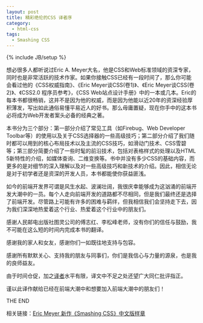 ```yaml
---
layout: post
title: 精彩绝伦的CSS 译者序
category:
  - html-css
tags:
  - Smashing CSS
---
```

{% include JB/setup %}

想必很多人都听说过Eric A. Meyer大名，他是CSS和Web标准领域的资深专家，同时也是非常活跃的技术作家。如果你接触CSS已经有一段时间了，那么你可能会看过他的《CSS权威指南》、《Eric Meyer谈CSS(卷1)》、《Eric Meyer谈CSS(卷2)》、《CSS2.0 程序员参考》，《CSS Web站点设计手册》中的一本或几本。Eric的每本书都很畅销，这并不是因为他的权威，而是因为他能以近20年的资深经验厚积薄发，写出如此通俗易懂平易近人的好书。那么毋庸置疑，现在你手中的这本书必将成为Web开发者案头必备的经典之著。

本书分为三个部分：第一部分介绍了常见工具（如Firebug、Web Developer Toolbar等）的使用以及关于CSS选择器的一些高级技巧；第二部分介绍了我们随时都可以用到的核心布局技术以及主流的CSS技巧，如滑动门技术、CSS雪碧等；第三部分简要介绍了一些时髦的前沿技术，包括对表格样式的处理以及HTML 5新特性的介绍，如媒体查询、二维变换等。书中并没有多少CSS的基础内容，而更多的是对细节的深入理解以及对一些高级技巧和新技术的介绍。因此，相信无论是对于初学者还是资深的开发人员，本书都能使你获益匪浅。

如今的前端开发界可谓是风生水起、波澜壮阔，我很庆幸能够成为这汹涌的前端开发大潮中的一员。每个人走向前端开发的道路都不尽相同，但是我们最终还是选择了前端开发。尽管路上可能有许多的困难与羁绊，但我相信我们会坚持走下去，因为我们深深地热爱着这个行业、热爱着这个行业中的朋友们。

感谢人民邮电出版社图灵公司的傅志红、李松峰老师，没有你们的信任与鼓励，我不可能在这么短的时间内完成本书的翻译。

感谢我的家人和女友，感谢你们一如既往地支持与包容。

感谢所有默默关心、支持我的朋友与同事们，你们是我信心与力量的源泉，也是我的良师益友。

由于时间仓促，加之[译者][1]水平有限，译文中不足之处还望广大同仁批评指正。

谨以此译作献给已经在前端大潮中和想要加入前端大潮中的朋友们！

THE END

相关链接：[Eric Meyer 新作《Smashing CSS》中文版样章][2]

 [1]: http://jiguang.github.com "译者"
 [2]: http://jiguang.github.com/index.php/2012/04/smashing-css-sample-chapter/